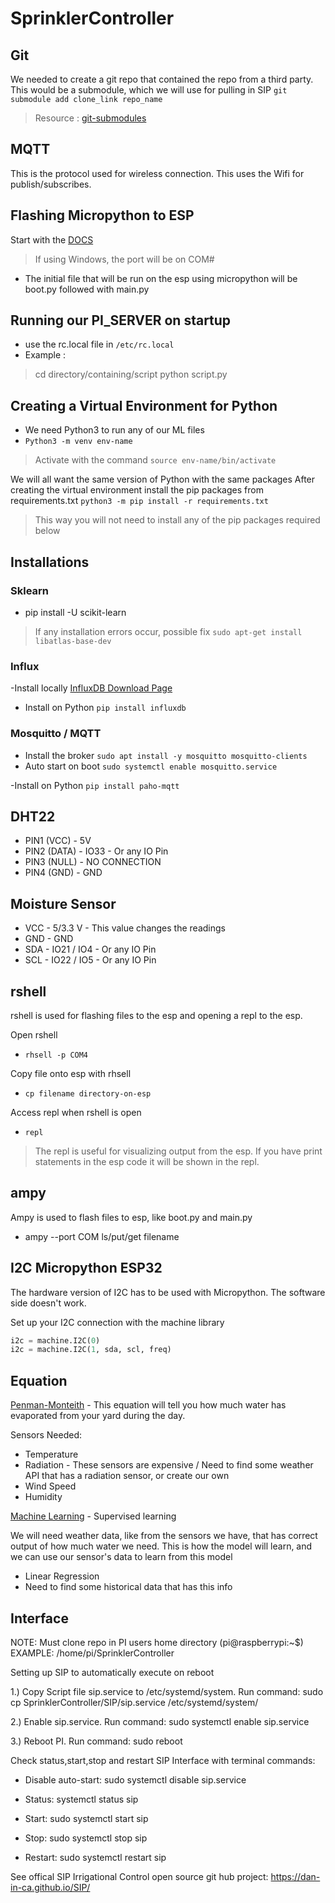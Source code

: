 # SprinklerController

## Git
We needed to create a git repo that contained the repo from a third party.
This would be a submodule, which we will use for pulling in SIP
`git submodule add clone_link repo_name`

> Resource : [git-submodules](https://git-scm.com/book/en/v2/Git-Tools-Submodules)

## MQTT
This is the protocol used for wireless connection. This uses the Wifi for publish/subscribes.

## Flashing Micropython to ESP
Start with the [DOCS](https://docs.micropython.org/en/latest/esp32/tutorial/intro.html)

> If using Windows, the port will be on COM#

- The initial file that will be run on the esp using micropython will be boot.py followed with main.py

## Running our PI_SERVER on startup
- use the rc.local file in `/etc/rc.local`
- Example : 
> cd directory/containing/script
> python script.py

## Creating a Virtual Environment for Python
- We need Python3 to run any of our ML files
- `Python3 -m venv env-name`
> Activate with the command `source env-name/bin/activate`

We will all want the same version of Python with the same packages
After creating the virtual environment install the pip packages from requirements.txt
`python3 -m pip install -r requirements.txt`
>This way you will not need to install any of the pip packages required below

## Installations
### Sklearn
- pip install -U scikit-learn
> If any installation errors occur, possible fix `sudo apt-get install libatlas-base-dev`

### Influx
-Install locally
[InfluxDB Download Page](https://portal.influxdata.com/downloads/)

- Install on Python
`pip install influxdb`

### Mosquitto / MQTT
- Install the broker
`sudo apt install -y mosquitto mosquitto-clients`
- Auto start on boot
`sudo systemctl enable mosquitto.service`

-Install on Python
`pip install paho-mqtt`

## DHT22
- PIN1 (VCC) - 5V
- PIN2 (DATA) - IO33 - Or any IO Pin
- PIN3 (NULL) - NO CONNECTION
- PIN4 (GND) - GND

## Moisture Sensor
- VCC - 5/3.3 V - This value changes the readings
- GND - GND
- SDA - IO21 / IO4 - Or any IO Pin
- SCL - IO22 / IO5 - Or any IO Pin

## rshell
rshell is used for flashing files to the esp and opening a repl to the esp.

Open rshell

- `rhsell -p COM4`

Copy file onto esp with rhsell

- `cp filename directory-on-esp`

Access repl when rshell is open

- `repl`

> The repl is useful for visualizing output from the esp. If you have print statements in the esp code it will be shown in the repl.

## ampy
Ampy is used to flash files to esp, like boot.py and main.py

- ampy --port COM ls/put/get filename

## I2C Micropython ESP32

The hardware version of I2C has to be used with Micropython. The software side doesn't work.

Set up your I2C connection with the machine library

``` python
i2c = machine.I2C(0)
i2c = machine.I2C(1, sda, scl, freq)
```

## Equation
[Penman-Monteith](http://www.fao.org/3/X0490E/x0490e06.htm) - This equation will tell you how much water has evaporated from your yard during the day.

Sensors Needed:

- Temperature
- Radiation - These sensors are expensive / Need to find some weather API that has a radiation sensor, or create our own
- Wind Speed
- Humidity

[Machine Learning](https://www.analyticsvidhya.com/blog/2017/09/common-machine-learning-algorithms/) - Supervised learning

We will need weather data, like from the sensors we have, that has correct output of how much water we need. This is how the model will learn, and we can use our sensor's data to learn from this model

- Linear Regression 
- Need to find some historical data that has this info 

## Interface
NOTE: Must clone repo in PI users home directory (pi@raspberrypi:~$) EXAMPLE: /home/pi/SprinklerController

Setting up SIP to automatically execute on reboot 

 1.) Copy Script file sip.service to /etc/systemd/system. Run command:
     sudo cp SprinklerController/SIP/sip.service /etc/systemd/system/
     
 2.) Enable sip.service. Run command:
     sudo systemctl enable sip.service
     
 3.) Reboot PI. Run command:
     sudo reboot

Check status,start,stop and restart SIP Interface with terminal commands:

- Disable auto-start: sudo systemctl disable sip.service
 
- Status: systemctl status sip
 
- Start: sudo systemctl start sip
 
- Stop: sudo systemctl stop sip
 
- Restart: sudo systemctl restart sip

See offical SIP Irrigational Control open source git hub project: https://dan-in-ca.github.io/SIP/